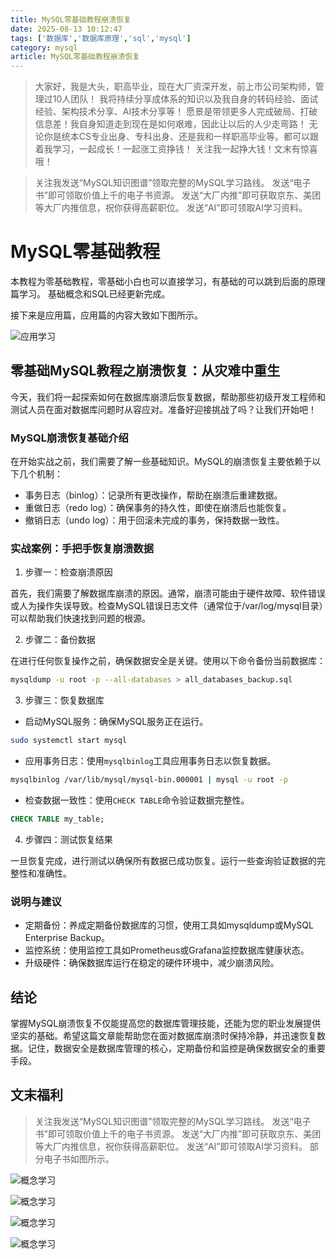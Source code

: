 ```yaml
---
title: MySQL零基础教程崩溃恢复
date: 2025-08-13 10:12:47
tags: ['数据库','数据库原理','sql','mysql']
category: mysql
article: MySQL零基础教程崩溃恢复
---
```


> 大家好，我是大头，职高毕业，现在大厂资深开发，前上市公司架构师，管理过10人团队！
> 我将持续分享成体系的知识以及我自身的转码经验、面试经验、架构技术分享、AI技术分享等！
> 愿景是带领更多人完成破局、打破信息差！我自身知道走到现在是如何艰难，因此让以后的人少走弯路！
> 无论你是统本CS专业出身、专科出身、还是我和一样职高毕业等。都可以跟着我学习，一起成长！一起涨工资挣钱！
> 关注我一起挣大钱！文末有惊喜哦！

> 关注我发送“MySQL知识图谱”领取完整的MySQL学习路线。
> 发送“电子书”即可领取价值上千的电子书资源。
> 发送“大厂内推”即可获取京东、美团等大厂内推信息，祝你获得高薪职位。
> 发送“AI”即可领取AI学习资料。

# MySQL零基础教程

本教程为零基础教程，零基础小白也可以直接学习，有基础的可以跳到后面的原理篇学习。
基础概念和SQL已经更新完成。

接下来是应用篇，应用篇的内容大致如下图所示。

![应用学习](https://thepatterraining.github.io/images/mysql/mysql1-2.png)
 
## 零基础MySQL教程之崩溃恢复：从灾难中重生

今天，我们将一起探索如何在数据库崩溃后恢复数据，帮助那些初级开发工程师和测试人员在面对数据库问题时从容应对。准备好迎接挑战了吗？让我们开始吧！

### MySQL崩溃恢复基础介绍

在开始实战之前，我们需要了解一些基础知识。MySQL的崩溃恢复主要依赖于以下几个机制：

- 事务日志（binlog）：记录所有更改操作，帮助在崩溃后重建数据。
- 重做日志（redo log）：确保事务的持久性，即使在崩溃后也能恢复。
- 撤销日志（undo log）：用于回滚未完成的事务，保持数据一致性。

### 实战案例：手把手恢复崩溃数据

1. 步骤一：检查崩溃原因

首先，我们需要了解数据库崩溃的原因。通常，崩溃可能由于硬件故障、软件错误或人为操作失误导致。检查MySQL错误日志文件（通常位于/var/log/mysql目录）可以帮助我们快速找到问题的根源。

2. 步骤二：备份数据

在进行任何恢复操作之前，确保数据安全是关键。使用以下命令备份当前数据库：

```bash
mysqldump -u root -p --all-databases > all_databases_backup.sql
```

3. 步骤三：恢复数据库

- 启动MySQL服务：确保MySQL服务正在运行。

```bash
sudo systemctl start mysql
```

- 应用事务日志：使用`mysqlbinlog`工具应用事务日志以恢复数据。

```bash
mysqlbinlog /var/lib/mysql/mysql-bin.000001 | mysql -u root -p
```

- 检查数据一致性：使用`CHECK TABLE`命令验证数据完整性。

```sql
CHECK TABLE my_table;
```

4. 步骤四：测试恢复结果

一旦恢复完成，进行测试以确保所有数据已成功恢复。运行一些查询验证数据的完整性和准确性。

### 说明与建议

- 定期备份：养成定期备份数据库的习惯，使用工具如mysqldump或MySQL Enterprise Backup。
- 监控系统：使用监控工具如Prometheus或Grafana监控数据库健康状态。
- 升级硬件：确保数据库运行在稳定的硬件环境中，减少崩溃风险。

## 结论

掌握MySQL崩溃恢复不仅能提高您的数据库管理技能，还能为您的职业发展提供坚实的基础。希望这篇文章能帮助您在面对数据库崩溃时保持冷静，并迅速恢复数据。记住，数据安全是数据库管理的核心，定期备份和监控是确保数据安全的重要手段。

## 文末福利

> 关注我发送“MySQL知识图谱”领取完整的MySQL学习路线。
> 发送“电子书”即可领取价值上千的电子书资源。
> 发送“大厂内推”即可获取京东、美团等大厂内推信息，祝你获得高薪职位。
> 发送“AI”即可领取AI学习资料。
> 部分电子书如图所示。

![概念学习](https://thepatterraining.github.io/images/bottom1.png)

![概念学习](https://thepatterraining.github.io/images/bottom2.png)

![概念学习](https://thepatterraining.github.io/images/bottom3.png)

![概念学习](https://thepatterraining.github.io/images/bottom4.png)
